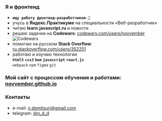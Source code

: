 ### Я и фронтенд
- **`ищу работу фронтенд-разработчиком 🔎`**
- учусь в **Яндекс.Практикуме** на специальности «Веб-разработчик»
- читаю **learn.javascript.ru** и новости
- решаю задачки на **Codewars**: [codewars.com/users/novvember](https://www.codewars.com/users/novvember) ![Codewars](https://www.codewars.com/users/novvember/badges/micro?theme=light)
- помогаю на русском **Stack Overflow**: [ru.stackoverflow.com/users/352251](https://ru.stackoverflow.com/users/352251/novvember) 
- работаю и изучаю технологии  
**`html5`** **`css3`** **`bem`** **`javascript`** **`react.js`**  
`webpack` `npm` `figma` `git`

### Мой сайт с процессом обучения и работами: [novvember.github.io](https://novvember.github.io)

### Контакты
- e-mail: [n.demitsuri@gmail.com](mailto:n.demitsuri+github@gmail.com)
- telegram: [@n_d_d](https://t.me/n_d_d)
